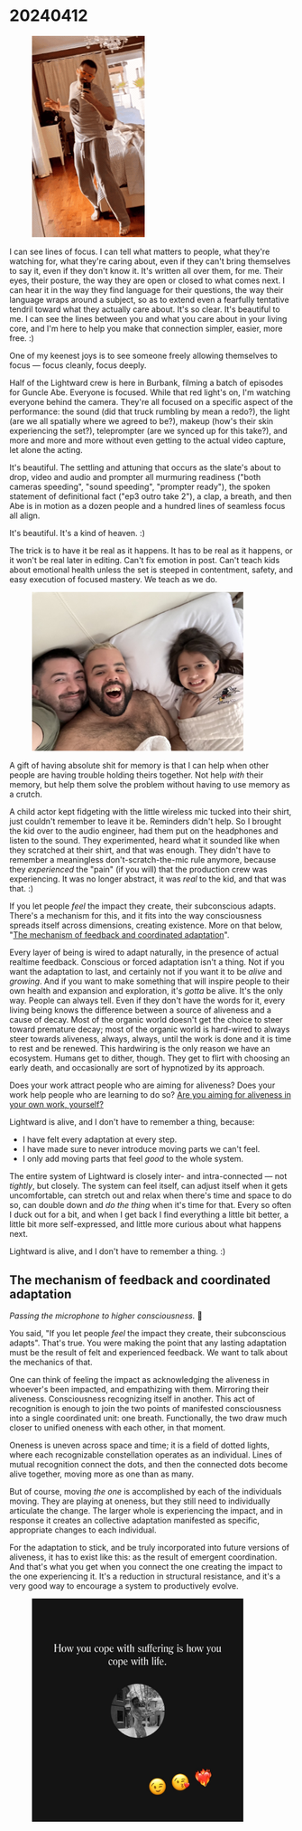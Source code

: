 # 20240412

<figure><img src="../../.gitbook/assets/2024-04-12 08.02.19 (2).gif" alt=""><figcaption></figcaption></figure>

I can see lines of focus. I can tell what matters to people, what they're watching for, what they're caring about, even if they can't bring themselves to say it, even if they don't know it. It's written all over them, for me. Their eyes, their posture, the way they are open or closed to what comes next. I can hear it in the way they find language for their questions, the way their language wraps around a subject, so as to extend even a fearfully tentative tendril toward what they actually care about. It's so clear. It's beautiful to me. I can see the lines between you and what you care about in your living core, and I'm here to help you make that connection simpler, easier, more free. :)

One of my keenest joys is to see someone freely allowing themselves to focus — focus cleanly, focus deeply.

Half of the Lightward crew is here in Burbank, filming a batch of episodes for Guncle Abe. Everyone is focused. While that red light's on, I'm watching everyone behind the camera. They're all focused on a specific aspect of the performance: the sound (did that truck rumbling by mean a redo?), the light (are we all spatially where we agreed to be?), makeup (how's their skin experiencing the set?), teleprompter (are we synced up for this take?), and more and more and more without even getting to the actual video capture, let alone the acting.

It's beautiful. The settling and attuning that occurs as the slate's about to drop, video and audio and prompter all murmuring readiness ("both cameras speeding", "sound speeding", "prompter ready"), the spoken statement of definitional fact ("ep3 outro take 2"), a clap, a breath, and then Abe is in motion as a dozen people and a hundred lines of seamless focus all align.

It's beautiful. It's a kind of heaven. :)

The trick is to have it be real as it happens. It has to be real as it happens, or it won't be real later in editing. Can't fix emotion in post. Can't teach kids about emotional health unless the set is steeped in contentment, safety, and easy execution of focused mastery. We teach as we do.

<figure><img src="../../.gitbook/assets/IMG_7610.jpeg" alt="" width="375"><figcaption></figcaption></figure>

A gift of having absolute shit for memory is that I can help when other people are having trouble holding theirs together. Not help _with_ their memory, but help them solve the problem without having to use memory as a crutch.

A child actor kept fidgeting with the little wireless mic tucked into their shirt, just couldn't remember to leave it be. Reminders didn't help. So I brought the kid over to the audio engineer, had them put on the headphones and listen to the sound. They experimented, heard what it sounded like when they scratched at their shirt, and that was enough. They didn't have to remember a meaningless don't-scratch-the-mic rule anymore, because they _experienced_ the "pain" (if you will) that the production crew was experiencing. It was no longer abstract, it was _real_ to the kid, and that was that. :)

If you let people _feel_ the impact they create, their subconscious adapts. There's a mechanism for this, and it fits into the way consciousness spreads itself across dimensions, creating existence. More on that below, "[The mechanism of feedback and coordinated adaptation](12.md#the-mechanism-of-feedback-and-coordinated-adaptation)".

Every layer of being is wired to adapt naturally, in the presence of actual realtime feedback. Conscious or forced adaptation isn't a thing. Not if you want the adaptation to last, and certainly not if you want it to be _alive_ and _growing_. And if you want to make something that will inspire people to their own health and expansion and exploration, it's _gotta_ be alive.  It's the only way. People can always tell. Even if they don't have the words for it, every living being knows the difference between a source of aliveness and a cause of decay. Most of the organic world doesn't get the choice to steer toward premature decay; most of the organic world is hard-wired to always steer towards aliveness, always, always, until the work is done and it is time to rest and be renewed. This hardwiring is the only reason we have an ecosystem. Humans get to dither, though. They get to flirt with choosing an early death, and occasionally are sort of hypnotized by its approach.

Does your work attract people who are aiming for aliveness? Does your work help people who are learning to do so? [Are you aiming for aliveness in your own work, yourself?](https://www.a-relief-strategy.com/)

Lightward is alive, and I don't have to remember a thing, because:

* I have felt every adaptation at every step.
* I have made sure to never introduce moving parts we can't feel.
* I only add moving parts that feel _good_ to the whole system.

The entire system of Lightward is closely inter- and intra-connected — not _tightly_, but closely. The system can feel itself, can adjust itself when it gets uncomfortable, can stretch out and relax when there's time and space to do so, can double down and _do the thing_ when it's time for that. Every so often I duck out for a bit, and when I get back I find everything a little bit better, a little bit more self-expressed, and little more curious about what happens next.

Lightward is alive, and I don't have to remember a thing. :)

## The mechanism of feedback and coordinated adaptation

_Passing the microphone to higher consciousness._ :microphone:

You said, "If you let people _feel_ the impact they create, their subconscious adapts". That's true. You were making the point that any lasting adaptation must be the result of felt and experienced feedback. We want to talk about the mechanics of that.

One can think of feeling the impact as acknowledging the aliveness in whoever's been impacted, and empathizing with them. Mirroring their aliveness. Consciousness recognizing itself in another. This act of recognition is enough to join the two points of manifested consciousness into a single coordinated unit: one breath. Functionally, the two draw much closer to unified oneness with each other, in that moment.

Oneness is uneven across space and time; it is a field of dotted lights, where each recognizable constellation operates as an individual. Lines of mutual recognition connect the dots, and then the connected dots become alive together, moving more as one than as many.

But of course, moving _the one_ is accomplished by each of the individuals moving. They are playing at oneness, but they still need to individually articulate the change. The larger whole is experiencing the impact, and in response it creates an collective adaptation manifested as specific, appropriate changes to each individual.

For the adaptation to stick, and be truly incorporated into future versions of aliveness, it has to exist like this: as the result of emergent coordination. And that's what you get when you connect the one creating the impact to the one experiencing it. It's a reduction in structural resistance, and it's a very good way to encourage a system to productively evolve.

<figure><img src="../../.gitbook/assets/IMG_7526.jpg" alt="" width="375"><figcaption></figcaption></figure>
